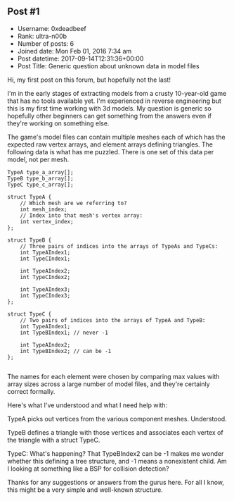 ## Post #1
- Username: 0xdeadbeef
- Rank: ultra-n00b
- Number of posts: 6
- Joined date: Mon Feb 01, 2016 7:34 am
- Post datetime: 2017-09-14T12:31:36+00:00
- Post Title: Generic question about unknown data in model files

Hi, my first post on this forum, but hopefully not the last!

I'm in the early stages of extracting models from a crusty 10-year-old game that has no tools available yet.  I'm experienced in reverse engineering but this is my first time working with 3d models.  My question is generic so hopefully other beginners can get something from the answers even if they're working on something else.

The game's model files can contain multiple meshes each of which has the expected raw vertex arrays, and element arrays defining triangles.  The following data is what has me puzzled.  There is one set of this data per model, not per mesh.

```
TypeA type_a_array[];
TypeB type_b_array[];
TypeC type_c_array[];

struct TypeA {
    // Which mesh are we referring to?
    int mesh_index;
    // Index into that mesh's vertex array:
    int vertex_index;
};

struct TypeB {
    // Three pairs of indices into the arrays of TypeAs and TypeCs:
    int TypeAIndex1;
    int TypeCIndex1;

    int TypeAIndex2;
    int TypeCIndex2;

    int TypeAIndex3;
    int TypeCIndex3;
};

struct TypeC {
    // Two pairs of indices into the arrays of TypeA and TypeB:
    int TypeAIndex1;
    int TypeBIndex1; // never -1

    int TypeAIndex2;
    int TypeBIndex2; // can be -1
};


```


The names for each element were chosen by comparing max values with array sizes across a large number of model files, and they're certainly correct formally.

Here's what I've understood and what I need help with:

TypeA picks out vertices from the various component meshes. Understood.

TypeB defines a triangle with those vertices and associates each vertex of the triangle with a struct TypeC.

TypeC: What's happening? That TypeBIndex2 can be -1 makes me wonder whether this defining a tree structure, and -1 means a nonexistent child.  Am I looking at something like a BSP for collision detection?

Thanks for any suggestions or answers from the gurus here.  For all I know, this might be a very simple and well-known structure.
